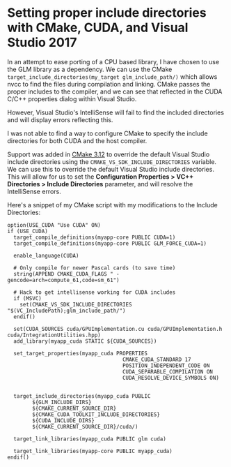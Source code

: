 # Setting proper include directories with CMake, CUDA, and Visual Studio 2017

In an attempt to ease porting of a CPU based library, I have chosen to use the GLM library as a dependency. We can use 
the CMake `target_include_directories(my_target glm_include_path/)` which allows nvcc to find the files during compilation 
and linking. CMake passes the proper includes to the compiler, and we can see that reflected in the CUDA C/C++ properties
dialog within Visual Studio.

However, Visual Studio's IntelliSense will fail to find the included directories and will display errors reflecting this. 

I was not able to find a way to configure CMake to specify the include directories for both CUDA and the host compiler. 

Support was added in [CMake 3.12](https://gitlab.kitware.com/cmake/cmake/issues/17908) to override the default Visual Studio include directories using
the `CMAKE_VS_SDK_INCLUDE_DIRECTORIES` variable. We can use this to override the default Visual Studio include directories. This will allow for us
to set the **Configuration Properties > VC++ Directories > Include Directories** parameter, and will resolve the IntelliSense errors.

Here's a snippet of my CMake script with my modifications to the Include Directories:

```
option(USE_CUDA "Use CUDA" ON)
if (USE_CUDA)
  target_compile_definitions(myapp-core PUBLIC CUDA=1)
  target_compile_definitions(myapp-core PUBLIC GLM_FORCE_CUDA=1)

  enable_language(CUDA)

  # Only compile for newer Pascal cards (to save time)
  string(APPEND CMAKE_CUDA_FLAGS " -gencode=arch=compute_61,code=sm_61")

  # Hack to get intellisense working for CUDA includes
  if (MSVC)
    set(CMAKE_VS_SDK_INCLUDE_DIRECTORIES "$(VC_IncludePath);glm_include_path/")
  endif()

  set(CUDA_SOURCES cuda/GPUImplementation.cu cuda/GPUImplementation.h cuda/IntegrationUtilities.hpp)
  add_library(myapp_cuda STATIC ${CUDA_SOURCES})
  
  set_target_properties(myapp_cuda PROPERTIES
                                     CMAKE_CUDA_STANDARD 17
                                     POSITION_INDEPENDENT_CODE ON
                                     CUDA_SEPARABLE_COMPILATION ON
                                     CUDA_RESOLVE_DEVICE_SYMBOLS ON)
  

  target_include_directories(myapp_cuda PUBLIC 
        ${GLM_INCLUDE_DIRS}
        ${CMAKE_CURRENT_SOURCE_DIR}
        ${CMAKE_CUDA_TOOLKIT_INCLUDE_DIRECTORIES}
        ${CUDA_INCLUDE_DIRS}
        ${CMAKE_CURRENT_SOURCE_DIR}/cuda/)
        
  target_link_libraries(myapp_cuda PUBLIC glm cuda)

  target_link_libraries(myapp-core PUBLIC myapp_cuda)
endif()
```
